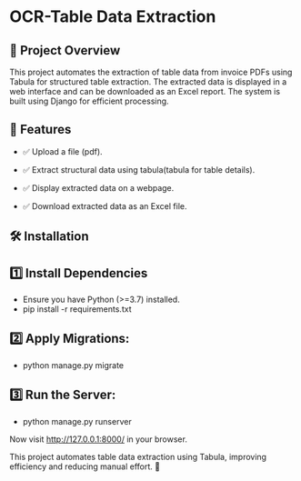 # OCR-Table Data Extraction

## 📌 Project Overview
This project automates the extraction of table data from invoice PDFs using Tabula for structured table extraction. The extracted data is displayed in a web interface and can be downloaded as an Excel report. The system is built using Django for efficient processing.

## 🚀 Features

- ✅ Upload a file (pdf).

- ✅ Extract structural data using tabula(tabula for table details).

- ✅ Display extracted data on a webpage.

- ✅ Download extracted data as an Excel file.

## 🛠 Installation

## 1️⃣ Install Dependencies
- Ensure you have Python (>=3.7) installed.
- pip install -r requirements.txt

## 2️⃣  Apply Migrations: 
- python manage.py migrate

## 3️⃣ Run the Server: 
- python manage.py runserver

Now visit http://127.0.0.1:8000/ in your browser.

This project automates table data extraction using Tabula, improving efficiency and reducing manual effort. 🚀
